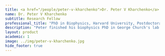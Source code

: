 ```yaml
---
title: <a href="/people/peter-v-kharchenko">Dr. Peter V Kharchenko</a>
name: Dr. Peter V Kharchenko
subtitle: Research Fellow
professional_title: "PhD in Biophysics, Harvard University, Postdoctoral Fellow/Instructor (2006-2011), Assistant Professor of Biomedical Informatics, Harvard Medical School"  # Joined professional titles
description: "Peter finished his biophysics PhD in George Church's lab at Harvard Medical School in 2005 and joined the Park lab in 2006. He now runs his own lab at DBMI, after earning the top spot in a national faculty search."
layout: product
academic: 1
image: ../img/peter-v-kharchenko.jpg
hide_footer: true
---
```

